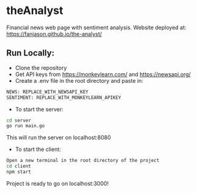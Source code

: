 # theAnalyst
Financial news web page with sentiment analysis. Website deployed at: https://fanjason.github.io/the-analyst/

## Run Locally:
* Clone the repository
* Get API keys from https://monkeylearn.com/ and https://newsapi.org/
* Create a .env file in the root directory and paste in:
```sh
NEWS: REPLACE_WITH_NEWSAPI_KEY
SENTIMENT: REPLACE_WITH_MONKEYLEARN_APIKEY
```
* To start the server:
```sh
cd server
go run main.go
```
This will run the server on localhost:8080

* To start the client:
```sh
Open a new terminal in the root directory of the project
cd client
npm start
```
Project is ready to go on localhost:3000!
